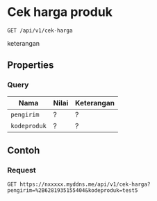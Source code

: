 # Cek harga produk
```http
GET /api/v1/cek-harga
```
keterangan
## Properties
### Query
Nama  | Nilai | Keterangan
--- | --- | ---
<code>pengirim</code> | ? | ?
<code>kodeproduk</code> | ? | ?

## Contoh

### Request
```http
GET https://nxxxxx.myddns.me/api/v1/cek-harga?pengirim=%2B6281935155404&kodeproduk=test5
```
